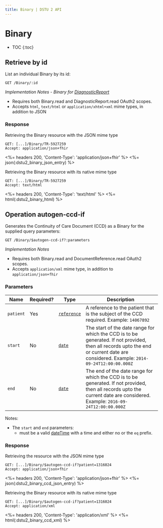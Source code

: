 ```yaml
---
title: Binary | DSTU 2 API
---
```


# Binary

* TOC
{:toc}

## Retrieve by id

List an individual Binary by its id:

    GET /Binary/:id

_Implementation Notes - Binary for [DiagnosticReport]_

* Requires both Binary.read and DiagnosticReport.read OAuth2 scopes.
* Accepts `html`, `text/html` or `application/xhtml+xml` mime types, in addition to JSON

### Response

Retrieving the Binary resource with the JSON mime type

    GET: [...]/Binary/TR-5927259
    Accept: application/json+fhir

<%= headers 200, 'Content-Type': 'application/json+fhir' %>
<%= json(:dstu2_binary_json_entry) %>

Retrieving the Binary resource with its native mime type

    GET: [...]/Binary/TR-5927259
    Accept: text/html

<%= headers 200, 'Content-Type': 'text/html' %>
<%= html(:dstu2_binary_html) %>

## Operation autogen-ccd-if

Generates the Continuity of Care Document (CCD) as a Binary for the supplied query parameters: 

    GET /Binary/$autogen-ccd-if?:parameters

_Implementation Notes_

* Requires both Binary.read and DocumentReference.read OAuth2 scopes.
* Accepts `application/xml` mime type, in addition to `application/json+fhir`

### Parameters

 Name     | Required? | Type          | Description
----------|-----------|---------------|-------------------------------------------------
`patient` | Yes       | [`reference`] | A reference to the patient that is the subject of the CCD required. Example: `14067892`
`start`   | No        | [`date`]      | The start of the date range for which the CCD is to be generated. If not provided, then all records upto the end or current date are considered. Example: `2014-09-24T12:00:00.000Z`
`end`     | No        | [`date`]      | The end of the date range for which the CCD is to be generated. If not provided, then all records upto the current date are considered. Example: `2016-09-24T12:00:00.000Z`

Notes:   

- The `start` and `end` parameters:  
  - must be a valid [dateTime] with a time and either no or the `eq` prefix.

### Response

Retrieving the resource with the JSON mime type

    GET: [...]/Binary/$autogen-ccd-if?patient=1316024
    Accept: application/json+fhir

<%= headers 200, 'Content-Type': 'application/json+fhir' %>
<%= json(:dstu2_binary_ccd_json_entry) %>

Retrieving the Binary resource with its native mime type

    GET: [...]/Binary/$autogen-ccd-if?patient=1316024
    Accept: application/xml

<%= headers 200, 'Content-Type': 'application/xml' %>
<%= html(:dstu2_binary_ccd_xml) %>

[DiagnosticReport]: ../diagnostic-report
[`reference`]: http://hl7.org/fhir/DSTU2/search.html#reference
[`date`]: http://hl7.org/fhir/DSTU2/search.html#date
[dateTime]: http://hl7.org/fhir/DSTU2/datatypes.html#dateTime
